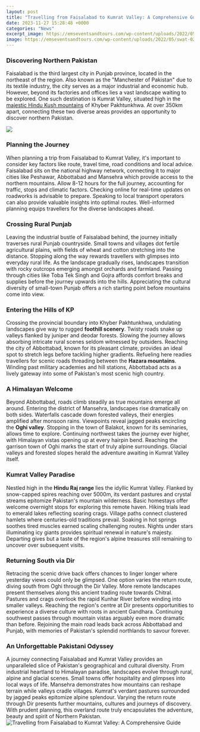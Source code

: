 ```yaml
---
layout: post
title: "Travelling from Faisalabad to Kumrat Valley: A Comprehensive Guide"
date: 2023-11-27 15:28:48 +0000
categories: "News"
excerpt_image: https://emseventsandtours.com/wp-content/uploads/2022/05/swat-02.jpg
image: https://emseventsandtours.com/wp-content/uploads/2022/05/swat-02.jpg
---
```


### Discovering Northern Pakistan
Faisalabad is the third largest city in Punjab province, located in the northeast of the region. Also known as the "Manchester of Pakistan" due to its textile industry, the city serves as a major industrial and economic hub. However, beyond its factories and offices lies a vast landscape waiting to be explored. One such destination is Kumrat Valley, situated high in the [majestic Hindu Kush mountains](https://logurl.github.io/2024-01-03-u5230-u5df4-u54c8-u9a6c-u65c5-u884c-u987b-u77e5/) of Khyber Pakhtunkhwa. At over 350km apart, connecting these two diverse areas provides an opportunity to discover northern Pakistan.

![](https://www.graana.com/blog/wp-content/uploads/2022/11/Kumrat-Valley.jpg)
### Planning the Journey
When planning a trip from Faisalabad to Kumrat Valley, it's important to consider key factors like route, travel time, road conditions and local advice. Faisalabad sits on the national highway network, connecting it to major cities like Peshawar, Abbottabad and Mansehra which provide access to the northern mountains. Allow 8-12 hours for the full journey, accounting for traffic, stops and climatic factors. Checking online for real-time updates on roadworks is advisable to prepare. Speaking to local transport operators can also provide valuable insights into optimal routes. Well-informed planning equips travellers for the diverse landscapes ahead.
### Crossing Rural Punjab  
Leaving the industrial bustle of Faisalabad behind, the journey initially traverses rural Punjab countryside. Small towns and villages dot fertile agricultural plains, with fields of wheat and cotton stretching into the distance. Stopping along the way rewards travellers with glimpses into everyday rural life. As the landscape gradually rises, landscapes transition with rocky outcrops emerging amongst orchards and farmland. Passing through cities like Toba Tek Singh and Gojra affords comfort breaks and supplies before the journey upwards into the hills. Appreciating the cultural diversity of small-town Punjab offers a rich starting point before mountains come into view.
### Entering the Hills of KP
Crossing the provincial boundary into Khyber Pakhtunkhwa, undulating landscapes give way to rugged **foothill scenery**. Twisty roads snake up valleys flanked by juniper and deodar forests. Slowing the journey allows absorbing intricate rural scenes seldom witnessed by outsiders. Reaching the city of Abbottabad, known for its pleasant climate, provides an ideal spot to stretch legs before tackling higher gradients. Refueling here readies travellers for scenic roads threading between the **Hazara mountains**. Winding past military academies and hill stations, Abbottabad acts as a lively gateway into some of Pakistan's most scenic high country.  
### A Himalayan Welcome  
Beyond Abbottabad, roads climb steadily as true mountains emerge all around. Entering the district of Mansehra, landscapes rise dramatically on both sides. Waterfalls cascade down forested valleys, their energies amplified after monsoon rains. Viewpoints reveal jagged peaks encircling the **Oghi valley**. Stopping in the town of Balakot, known for its seminaries, allows time to explore. Continuing northwest takes the journey ever higher, with Himalayan vistas opening up at every hairpin bend. Reaching the garrison town of Oghi marks the start of truly alpine surroundings. Glacial valleys and forested slopes herald the adventure awaiting in Kumrat Valley itself.
### Kumrat Valley Paradise
Nestled high in the **Hindu Raj range** lies the idyllic Kumrat Valley. Flanked by snow-capped spires reaching over 5000m, its verdant pastures and crystal streams epitomize Pakistan's mountain wilderness. Basic homestays offer welcome overnight stops for exploring this remote haven. Hiking trials lead to emerald lakes reflecting soaring crags. Village paths connect clustered hamlets where centuries-old traditions prevail. Soaking in hot springs soothes tired muscles earned scaling challenging routes. Nights under stars illuminating icy giants provides spiritual renewal in nature's majesty. Departing gives but a taste of the region's alpine treasures still remaining to uncover over subsequent visits.
### Returning South via Dir
Retracing the scenic drive back offers chances to linger longer where yesterday views could only be glimpsed. One option varies the return route, diving south from Oghi through the Dir Valley. More remote landscapes present themselves along this ancient trading route towards Chitral. Pastures and crags overlook the rapid Kunhar River before winding into smaller valleys. Reaching the region's centre at Dir presents opportunities to experience a diverse culture with roots in ancient Gandhara. Continuing southwest passes through mountain vistas arguably even more dramatic than before. Rejoining the main road leads back across Abbottabad and Punjab, with memories of Pakistan's splendid northlands to savour forever.
### An Unforgettable Pakistani Odyssey  
A journey connecting Faisalabad and Kumrat Valley provides an unparalleled slice of Pakistan's geographical and cultural diversity. From industrial heartland to Himalayan paradise, landscapes evolve through rural, alpine and glacial scenes. Small towns offer hospitality and glimpses into local ways of life. Mansehra demonstrates how mountains can reshape terrain while valleys cradle villages. Kumrat's verdant pastures surrounded by jagged peaks epitomize alpine splendour. Varying the return route through Dir presents further mountains, cultures and journeys of discovery. With prudent planning, this overland route truly encapsulates the adventure, beauty and spirit of Northern Pakistan.
![Travelling from Faisalabad to Kumrat Valley: A Comprehensive Guide](https://emseventsandtours.com/wp-content/uploads/2022/05/swat-02.jpg)
